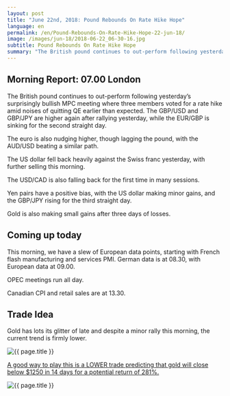 ```yaml
---
layout: post
title: "June 22nd, 2018: Pound Rebounds On Rate Hike Hope"
language: en
permalink: /en/Pound-Rebounds-On-Rate-Hike-Hope-22-jun-18/
image: /images/jun-18/2018-06-22_06-30-16.jpg
subtitle: Pound Rebounds On Rate Hike Hope
summary: "The British pound continues to out-perform following yesterday’s surprisingly bullish ECB meeting where three members voted for a rate hike amid noises of quitting QE earlier than expected"
---
```

## Morning Report: 07.00 London

The British pound continues to out-perform following yesterday’s surprisingly bullish MPC meeting where three members voted for a rate hike amid noises of quitting QE earlier than expected. The GBP/USD and GBP/JPY are higher again after rallying yesterday, while the EUR/GBP is sinking for the second straight day. 

The euro is also nudging higher, though lagging the pound, with the AUD/USD beating a similar path. 

The US dollar fell back heavily against the Swiss franc yesterday, with further selling this morning. 

The USD/CAD is also falling back for the first time in many sessions. 

Yen pairs have a positive bias, with the US dollar making minor gains, and the GBP/JPY rising for the third straight day. 

Gold is also making small gains after three days of losses.  

## Coming up today

This morning, we have a slew of European data points, starting with French flash manufacturing and services PMI. German data is at 08.30, with European data at 09.00. 

OPEC meetings run all day. 

Canadian CPI and retail sales are at 13.30. 

## Trade Idea

Gold has lots its glitter of late and despite a minor rally this morning, the current trend is firmly lower.

<img class="post-image" src="{{ site.url }}/images/jun-18/2018-06-22_06-30-16.jpg" alt="{{ page.title }}" title="{{ page.title }}">

<a href="%LINK%%?currency=GBP&market=commodities&underlying=frxXAUUSD&formname=higherlower&duration_amount=14&duration_units=d&amount=10&amount_type=stake&expiry_type=duration&barrier=1250" target="_blank" rel="noopener noreferrer nofollow">A good way to play this is a LOWER trade predicting that gold will close below $1250 in 14 days for a potential return of 281%.</a>

<img class="post-image" src="{{ site.url }}/images/jun-18/2018-06-22_06-33-29.jpg" alt="{{ page.title }}" title="{{ page.title }}">
